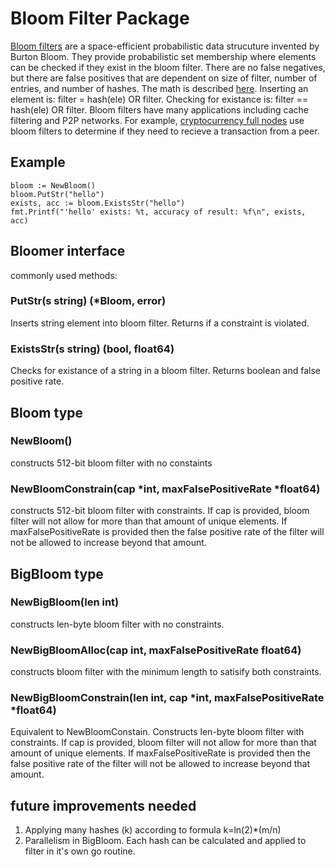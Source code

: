 # Bloom Filter Package
[Bloom filters](https://dl.acm.org/doi/10.1145/362686.362692) are a space-efficient probabilistic data strucuture invented by Burton Bloom. They provide probabilistic set membership where elements can be checked if they exist in the bloom filter. There are no false negatives, but there are false positives that are dependent on size of filter, number of entries, and number of hashes. The math is described [here](https://brilliant.org/wiki/bloom-filter/). Inserting an element is: filter = hash(ele) OR filter. Checking for existance is: filter == hash(ele) OR filter. Bloom filters have many applications including cache filtering and P2P networks. For example, [cryptocurrency full nodes](https://github.com/bitcoin/bitcoin/blob/master/src/leveldb/util/bloom.cc) use bloom filters to determine if they need to recieve a transaction from a peer.
## Example
```
bloom := NewBloom()
bloom.PutStr("hello")
exists, acc := bloom.ExistsStr("hello")
fmt.Printf("'hello' exists: %t, accuracy of result: %f\n", exists, acc)
```
## Bloomer interface
commonly used methods:

### PutStr(s string) (*Bloom, error)
Inserts string element into bloom filter. Returns if a constraint is violated.
### ExistsStr(s string) (bool, float64)
Checks for existance of a string in a bloom filter. Returns boolean and false positive rate.
## Bloom type

### NewBloom()
constructs 512-bit bloom filter with no constaints

### NewBloomConstrain(cap *int, maxFalsePositiveRate *float64)
constructs 512-bit bloom filter with constraints. If cap is provided, bloom filter will not allow for more than that amount of unique elements. If maxFalsePositiveRate is provided then the false positive rate of the filter will not be allowed to increase beyond that amount. 

## BigBloom type

### NewBigBloom(len int)
constructs len-byte bloom filter with no constraints.

### NewBigBloomAlloc(cap int, maxFalsePositiveRate float64)
constructs bloom filter with the minimum length to satisify both constraints. 

### NewBigBloomConstrain(len int, cap *int, maxFalsePositiveRate *float64)
Equivalent to NewBloomConstain. Constructs len-byte bloom filter with constraints. If cap is provided, bloom filter will not allow for more than that amount of unique elements. If maxFalsePositiveRate is provided then the false positive rate of the filter will not be allowed to increase beyond that amount.

## future improvements needed
1. Applying many hashes (k) according to formula k=ln(2)*(m/n)
2. Parallelism in BigBloom. Each hash can be calculated and applied to filter in it's own go routine.